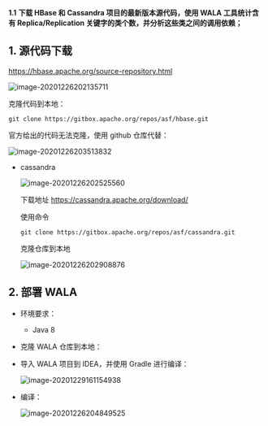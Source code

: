 **1.1** **下载 HBase 和 Cassandra 项目的最新版本源代码，使用 WALA 工具统计含有 Replica/Replication 关键字的类个数，并分析这些类之间的调用依赖；** 

## 1. 源代码下载

https://hbase.apache.org/source-repository.html

![image-20201226202135711](http://media.sumblog.cn/uPic/2020-12-26image-20201226202135711CG2FlJ.png)

克隆代码到本地：

```
git clone https://gitbox.apache.org/repos/asf/hbase.git
```

官方给出的代码无法克隆，使用 github 仓库代替：

![image-20201226203513832](http://media.sumblog.cn/uPic/2020-12-26image-20201226203513832PD5NwI.png)

- cassandra

  ![image-20201226202525560](http://media.sumblog.cn/uPic/2020-12-26image-20201226202525560Ml44Xb.png)

  下载地址 https://cassandra.apache.org/download/

  使用命令

  ```
  git clone https://gitbox.apache.org/repos/asf/cassandra.git
  ```

  克隆仓库到本地

  ![image-20201226202908876](http://media.sumblog.cn/uPic/2020-12-26image-20201226202908876enwdDc.png)



## 2. 部署 WALA

- 环境要求：

  - Java 8

- 克隆 WALA 仓库到本地：

- 导入 WALA 项目到 IDEA，并使用 Gradle 进行编译：

  ![image-20201229161154938](http://media.sumblog.cn/uPic/2020-12-29image-20201229161154938gPKgoG.png)

- 编译：

  ![image-20201226204849525](http://media.sumblog.cn/uPic/2020-12-26image-2020122620484952564BDEo.png)